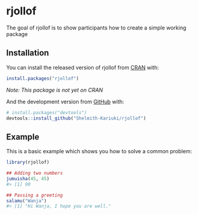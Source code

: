 
<!-- README.md is generated from README.Rmd. Please edit that file -->

# rjollof

<!-- badges: start -->
<!-- badges: end -->

The goal of rjollof is to show participants how to create a simple
working package

## Installation

You can install the released version of rjollof from
[CRAN](https://CRAN.R-project.org) with:

``` r
install.packages("rjollof")
```

*Note: This package is not yet on CRAN*

And the development version from [GitHub](https://github.com/) with:

``` r
# install.packages("devtools")
devtools::install_github("Shelmith-Kariuki/rjollof")
```

## Example

This is a basic example which shows you how to solve a common problem:

``` r
library(rjollof)

## Adding two numbers
jumuisha(45, 45)
#> [1] 90

## Passing a greeting
salamu("Wanja")
#> [1] "Hi Wanja, I hope you are well."
```
